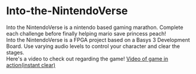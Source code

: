 # Into-the-NintendoVerse

Into the NintendoVerse is a nintendo based gaming marathon. Complete each challenge before finally helping mario save princess peach!\
Into the NintendoVerse is a FPGA project based on a Basys 3 Development Board. Use varying audio levels to control your character and clear the stages.\
Here's a video to check out regarding the game! [Video of game in action(instant clear)]()
